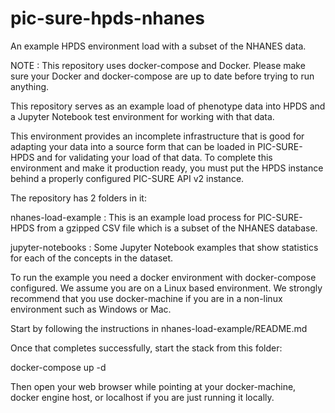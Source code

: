 # pic-sure-hpds-nhanes
An example HPDS environment load with a subset of the NHANES data.

NOTE : This repository uses docker-compose and Docker. Please make sure
your Docker and docker-compose are up to date before trying to run anything.

This repository serves as an example load of phenotype data into HPDS and a 
Jupyter Notebook test environment for working with that data.

This environment provides an incomplete infrastructure that is good for
adapting your data into a source form that can be loaded in PIC-SURE-HPDS
and for validating your load of that data. To complete this environment
and make it production ready, you must put the HPDS instance behind a 
properly configured PIC-SURE API v2 instance.

The repository has 2 folders in it:

nhanes-load-example : This is an example load process for PIC-SURE-HPDS
from a gzipped CSV file which is a subset of the NHANES database. 

jupyter-notebooks : Some Jupyter Notebook examples that show statistics
for each of the concepts in the dataset.

To run the example you need a docker environment with docker-compose
configured. We assume you are on a Linux based environment. We strongly
recommend that you use docker-machine if you are in a non-linux
environment such as Windows or Mac. 

Start by following the instructions in nhanes-load-example/README.md

Once that completes successfully, start the stack from this folder:

docker-compose up -d

Then open your web browser while pointing at your docker-machine,
docker engine host, or localhost if you are just running it locally.
